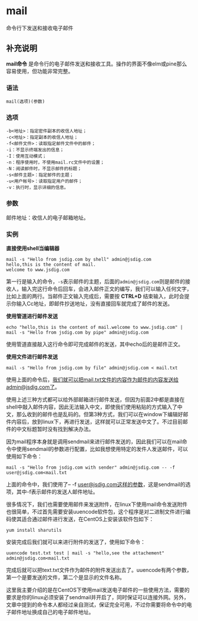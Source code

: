mail
===

命令行下发送和接收电子邮件

## 补充说明

**mail命令** 是命令行的电子邮件发送和接收工具。操作的界面不像elm或pine那么容易使用，但功能非常完整。

###  语法

```shell
mail(选项)(参数)
```

###  选项

```shell
-b<地址>：指定密件副本的收信人地址；
-c<地址>：指定副本的收信人地址；
-f<邮件文件>：读取指定邮件文件中的邮件；
-i：不显示终端发出的信息；
-I：使用互动模式；
-n：程序使用时，不使用mail.rc文件中的设置；
-N：阅读邮件时，不显示邮件的标题；
-s<邮件主题>：指定邮件的主题；
-u<用户帐号>：读取指定用户的邮件；
-v：执行时，显示详细的信息。
```

###  参数

邮件地址：收信人的电子邮箱地址。

###  实例

 **直接使用shell当编辑器** 

```shell
mail -s "Hello from jsdig.com by shell" admin@jsdig.com
hello,this is the content of mail.
welcome to www.jsdig.com
```

第一行是输入的命令，`-s`表示邮件的主题，后面的`admin@jsdig.com`则是邮件的接收人，输入完这行命令后回车，会进入邮件正文的编写，我们可以输入任何文字，比如上面的两行。当邮件正文输入完成后，需要按 **CTRL+D** 结束输入，此时会提示你输入Cc地址，即邮件抄送地址，没有直接回车就完成了邮件的发送。

 **使用管道进行邮件发送** 

```shell
echo "hello,this is the content of mail.welcome to www.jsdig.com" | mail -s "Hello from jsdig.com by pipe" admin@jsdig.com
```

使用管道直接敲入这行命令即可完成邮件的发送，其中echo后的是邮件正文。

 **使用文件进行邮件发送** 

```shell
mail -s "Hello from jsdig.com by file" admin@jsdig.com < mail.txt
```

使用上面的命令后，我们就可以把mail.txt文件的内容作为邮件的内容发送给admin@jsdig.com了。

使用上述三种方式都可以给外部邮箱进行邮件发送，但因为前面2中都是直接在shell中敲入邮件内容，因此无法输入中文，即使我们使用粘贴的方式输入了中文，那么收到的邮件也是乱码的。但第3种方式，我们可以在window下编辑好邮件内容后，放到linux下，再进行发送，这样就可以正常发送中文了。不过目前邮件的中文标题暂时没有找到解决办法。

因为mail程序本身就是调用sendmail来进行邮件发送的，因此我们可以在mail命令中使用sendmail的参数进行配置，比如我想使用特定的发件人发送邮件，可以使用如下命令：

```shell
mail -s "Hello from jsdig.com with sender" admin@jsdig.com -- -f user@jsdig.com<mail.txt
```

上面的命令中，我们使用了– -f user@jsdig.com这样的参数，这是sendmail的选项，其中-f表示邮件的发送人邮件地址。

很多情况下，我们也需要使用邮件来发送附件，在linux下使用mail命令发送附件也很简单，不过首先需要安装uuencode软件包，这个程序是对二进制文件进行编码使其适合通过邮件进行发送，在CentOS上安装该软件包如下：

```shell
yum install sharutils
```

安装完成后我们就可以来进行附件的发送了，使用如下命令：

```shell
uuencode test.txt test | mail -s "hello,see the attachement" admin@jsdig.com<mail.txt
```

完成后就可以把text.txt文件作为邮件的附件发送出去了。uuencode有两个参数，第一个是要发送的文件，第二个是显示的文件名称。

这里我主要介绍的是在CentOS下使用mail发送电子邮件的一些使用方法，需要的要求是你的linux必须安装了sendmail并开启了，同时保证可以连接外网。另外，文章中提到的命令本人都经过亲自测试，保证完全可用，不过你需要将命令中的电子邮件地址换成自己的电子邮件地址。



